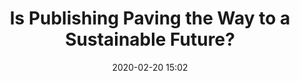 ---
layout: post
title: Is Publishing Paving the Way to a Sustainable Future?
date: 2020-02-20 15:02
published: false
header_feature_image:
caption:
tags:    # use [tag1,tag2]
---